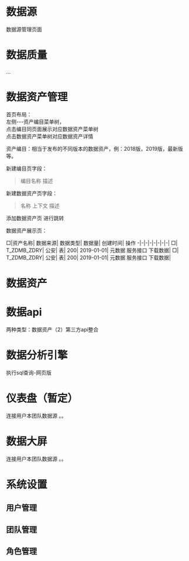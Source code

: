 # 数据源
数据源管理页面



# 数据质量
...

# 数据资产管理
首页布局：  
左侧---资产编目菜单树，  
点击编目同页面展示对应数据资产菜单树  
点击数据资产菜单树对应数据资产详情  



资产编目：相当于发布的不同版本的数据资产，例：2018版，2019版，最新版等。


新建编目页字段：
> 编目名称 描述

新建数据资产页字段：
> 名称 上下文 描述

添加数据资产页
进行跳转

数据资产展示页：  

□|资产名称| 数据来源| 数据类型| 数据量| 创建时间| 操作
-|-|-|-|-|-|-|-|
□| T_ZDMB_ZDRY| 公安| 表| 200| 2019-01-01| 元数据 服务接口 下载数据|
□| T_ZDMB_ZDRY| 公安| 表| 200| 2019-01-01| 元数据 服务接口 下载数据|



# 数据资产

# 数据api
两种类型：数据资产（2）第三方api整合

# 数据分析引擎
执行sql查询-网页版
# 仪表盘（暂定）
连接用户本团队数据源
。。
# 数据大屏
连接用户本团队数据源
。。
# 系统设置
## 用户管理
## 团队管理
## 角色管理














